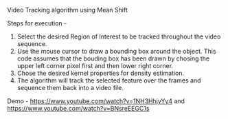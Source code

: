 Video Tracking algorithm using Mean Shift

Steps for execution - 

1. Select the desired Region of Interest to be tracked throughout the video sequence.
2. Use the mouse cursor to draw a bounding box around the object. This code assumes that the bouding box has been drawn by chosing the upper left corner pixel first and then lower right corner. 
3. Chose the desired kernel properties for density estimation.
4. The algorithm will track the selected feature over the frames and sequence them back into a video file.

Demo - https://www.youtube.com/watch?v=1NH3HhjyYy4 and https://www.youtube.com/watch?v=BNsreEEGC1s
